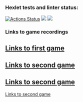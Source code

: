 ### Hexlet tests and linter status:
[![Actions Status](https://github.com/DUSHA20/java-project-61/workflows/hexlet-check/badge.svg)](https://github.com/DUSHA20/java-project-61/actions)
<a href="https://codeclimate.com/github/DUSHA20/java-project-61/maintainability"><img src="https://api.codeclimate.com/v1/badges/5097e77c7ad9ed9343e3/maintainability" /></a>
<a href="https://codeclimate.com/github/DUSHA20/java-project-61/test_coverage"><img src="https://api.codeclimate.com/v1/badges/5097e77c7ad9ed9343e3/test_coverage" /></a>

### Links to game recordings
[Links to first game](https://asciinema.org/a/kHNcqgiXdwWL7y39RoKDNUIdZ)
-----
[Links to second game](https://asciinema.org/a/eIM1yGNLtH8Ar9ZKrPBQCUDzx)
-----
[Links to second game](https://asciinema.org/a/AwnVnakTwtc0Hj8frIiGZhSOb)
-----
[Links to second game](https://asciinema.org/a/eABBg9oqXw7oiTFD9Amw3B915)




